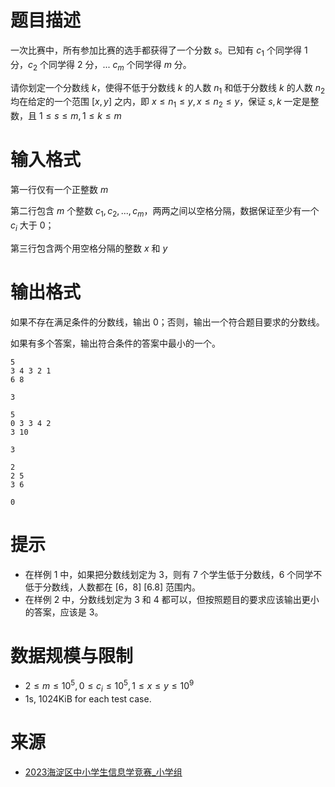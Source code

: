 # 题目描述

一次比赛中，所有参加比赛的选手都获得了一个分数 $s$。已知有 $c_1$ 个同学得 $1$ 分，$c_2$ 个同学得 2 分，... $c_m$ 个同学得 $m$ 分。

请你划定一个分数线 $k$，使得不低于分数线 $k$ 的人数 $n_1$ 和低于分数线 $k$ 的人数 $n_2$ 均在给定的一个范围 $[x, y]$ 之内，即 $x \le n_1 \le y, x \le n_2 \le y$，保证 $s, k$ 一定是整数，且 $1 \le s \le m, 1 \le k \le m$
# 输入格式

第一行仅有一个正整数 $m$

第二行包含 $m$ 个整数 $c_1, c_2, ..., c_m$，两两之间以空格分隔，数据保证至少有一个 $c_i$ 大于 0；

第三行包含两个用空格分隔的整数 $x$ 和 $y$

# 输出格式
如果不存在满足条件的分数线，输出 0；否则，输出一个符合题目要求的分数线。

如果有多个答案，输出符合条件的答案中最小的一个。

```input1
5
3 4 3 2 1
6 8
```

```output1
3
```

```input2
5
0 3 3 4 2
3 10
```

```output2
3
```

```input3
2
2 5
3 6
```

```output3
0
```

# 提示
* 在样例 1 中，如果把分数线划定为 3，则有 7 个学生低于分数线，6 个同学不低于分数线，人数都在 [6，8]
[6.8] 范围内。
* 在样例 2 中，分数线划定为 3 和 4 都可以，但按照题目的要求应该输出更小的答案，应该是 3。

# 数据规模与限制
* $2 \le m \le 10^5, 0 \le c_i \le 10^5, 1 \le x \le y \le 10^9$
* 1s, 1024KiB for each test case.

# 来源
* [2023海淀区中小学生信息学竞赛_小学组](https://aisichuang.net/main/questionBank/solve)